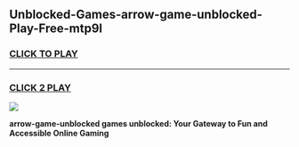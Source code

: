 
## Unblocked-Games-arrow-game-unblocked-Play-Free-mtp9l
<h3>
<a href="https://premium76.site?title=arrow-game-unblocked&ref=20A">CLICK TO PLAY</a></h3>
<hr>

<h3>
<a href="https://premium76.site?title=arrow-game-unblocked&ref=20A">CLICK 2 PLAY</a>
  
</h3>

<a href="https://premium76.site?title=arrow-game-unblocked&ref=20A"><img src="https://clearcache.store/games.png"></a>


**arrow-game-unblocked games unblocked: Your Gateway to Fun and Accessible Online Gaming**
